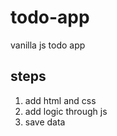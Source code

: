 # todo-app

vanilla js todo app

## steps

1. add html and css
2. add logic through js
3. save data
